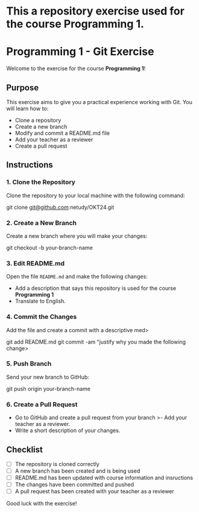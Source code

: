 
# This a repository exercise used for the course **Programming 1**.

# Programming 1 - Git Exercise

Welcome to the exercise for the course **Programming 1**!

## Purpose

This exercise aims to give you a practical experience working with Git. You will learn how to:
- Clone a repository
- Create a new branch
- Modify and commit a README.md file
- Add your teacher as a reviewer
- Create a pull request

## Instructions

### 1. Clone the Repository
Clone the repository to your local machine with the following command:

git clone git@github.com:netudy/OKT24.git

### 2. Create a New Branch
Create a new branch where you will make your changes:

git checkout -b your-branch-name

### 3. Edit README.md
Open the file `README.md` and make the following changes:
- Add a description that says this repository is used for the course **Programming 1**
- Translate to English.

### 4. Commit the Changes
Add the file and create a commit with a descriptive med>

git add README.md
git commit -am "justify why you made the following change>

### 5. Push Branch
Send your new branch to GitHub:

git push origin your-branch-name

### 6. Create a Pull Request
- Go to GitHub and create a pull request from your branch >- Add your teacher as a reviewer.
- Write a short description of your changes.

## Checklist
- [ ] The repository is cloned correctly
- [ ] A new branch has been created and is being used
- [ ] README.md has been updated with course information and insructions
- [ ] The changes have been committed and pushed
- [ ] A pull request has been created with your teacher as a reviewer

Good luck with the exercise!
